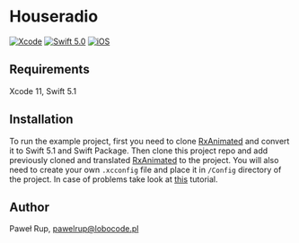 # Houseradio

[![Xcode](https://img.shields.io/badge/Xcode-11-lightgray.svg?style=flat&logo=xcode)](https://itunes.apple.com/pl/app/xcode/id497799835?l=pl&mt=12)
[![Swift 5.0](https://img.shields.io/badge/Swift-5.1-orange.svg?style=flat&logo=swift)](https://swift.org/)
[![iOS](https://img.shields.io/badge/iOS-11.4-lightgray.svg?style=flat&logo=apple)](https://www.apple.com/pl/ios/ios-12/)

## Requirements

Xcode 11, Swift 5.1

## Installation

To run the example project, first you need to clone [RxAnimated](https://github.com/RxSwiftCommunity/RxAnimated) and convert it to Swift 5.1 and Swift Package. Then clone this project repo and add previously cloned and translated [RxAnimated](https://github.com/RxSwiftCommunity/RxAnimated) to the project. You will also need to create your own `.xcconfig` file and place it in `/Config` directory of the project. In case of problems take look at [this](https://thoughtbot.com/blog/let-s-setup-your-ios-environments) tutorial.

## Author

Paweł Rup, pawelrup@lobocode.pl

